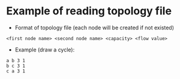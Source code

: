 # Example of reading topology file

* Format of topology file (each node will be created if not existed)
```
<first node name> <second node name> <capacity> <flow value>
```

* Example (draw a cycle):
```
a b 3 1
b c 3 1
c a 3 1
```
